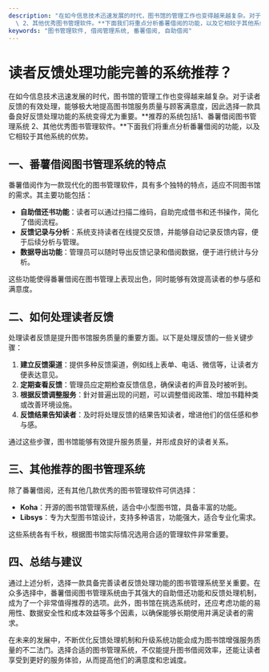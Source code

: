 ```yaml
---
description: "在如今信息技术迅速发展的时代，图书馆的管理工作也变得越来越复杂。对于读者反馈的有效处理，能够极大地提高图书馆服务质量与顾客满意度，因此选择一款具备良好反馈处理功能的系统变得尤为重要。**推荐的系统包括1、番薯借阅图书管理系统\
  \ 2、其他优秀图书管理软件。**下面我们将重点分析番薯借阅的功能，以及它相较于其他系统的优势。"
keywords: "图书管理软件, 借阅管理系统, 番薯借阅, 自助借阅"
---
```

# 读者反馈处理功能完善的系统推荐？

在如今信息技术迅速发展的时代，图书馆的管理工作也变得越来越复杂。对于读者反馈的有效处理，能够极大地提高图书馆服务质量与顾客满意度，因此选择一款具备良好反馈处理功能的系统变得尤为重要。**推荐的系统包括1、番薯借阅图书管理系统 2、其他优秀图书管理软件。**下面我们将重点分析番薯借阅的功能，以及它相较于其他系统的优势。

## 一、番薯借阅图书管理系统的特点

番薯借阅作为一款现代化的图书管理软件，具有多个独特的特点，适应不同图书馆的需求。其主要功能包括：

- **自助借还书功能**：读者可以通过扫描二维码，自助完成借书和还书操作，简化了借阅流程。
- **反馈记录与分析**：系统支持读者在线提交反馈，并能够自动记录反馈内容，便于后续分析与管理。
- **数据导出功能**：管理员可以随时导出反馈记录和借阅数据，便于进行统计与分析。
  
这些功能使得番薯借阅在图书管理上表现出色，同时能够有效提高读者的参与感和满意度。

## 二、如何处理读者反馈

处理读者反馈是提升图书馆服务质量的重要方面。以下是处理反馈的一些关键步骤：

1. **建立反馈渠道**：提供多种反馈渠道，例如线上表单、电话、微信等，让读者方便表达意见。
2. **定期查看反馈**：管理员应定期检查反馈信息，确保读者的声音及时被听到。
3. **根据反馈调整服务**：針对普遍出现的问题，可以调整借阅政策、增加书籍种类或改善环境设施。
4. **反馈结果告知读者**：及时将处理反馈的结果告知读者，增进他们的信任感和参与感。

通过这些步骤，图书馆能够有效提升服务质量，并形成良好的读者关系。

## 三、其他推荐的图书管理系统

除了番薯借阅，还有其他几款优秀的图书管理软件可供选择：

- **Koha**：开源的图书馆管理系统，适合中小型图书馆，具备丰富的功能。
- **Libsys**：专为大型图书馆设计，支持多种语言，功能强大，适合专业化需求。

这些系统各有千秋，根据图书馆实际情况选用合适的管理软件非常重要。

## 四、总结与建议

通过上述分析，选择一款具备完善读者反馈处理功能的图书管理系统至关重要。在众多选择中，番薯借阅图书管理系统由于其强大的自助借还功能和反馈处理机制，成为了一个非常值得推荐的选项。此外，图书馆在挑选系统时，还应考虑功能的易用性、数据安全性和成本效益等多个因素，以确保能够长期使用并满足读者的需求。

在未来的发展中，不断优化反馈处理机制和升级系统功能会成为图书馆增强服务质量的不二法门。选择合适的图书管理系统，不仅能提升图书借阅效率，还能让读者享受到更好的服务体验，从而提高他们的满意度和忠诚度。

